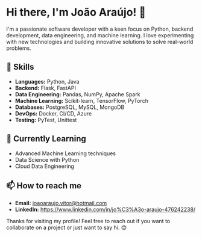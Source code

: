# Hi there, I'm João Araújo! 👋

I'm a passionate software developer with a keen focus on Python, backend development, data engineering, and machine learning. I love experimenting with new technologies and building innovative solutions to solve real-world problems.

## 🚀 Skills

- **Languages:** Python, Java
- **Backend:** Flask, FastAPI
- **Data Engineering:** Pandas, NumPy, Apache Spark
- **Machine Learning:** Scikit-learn, TensorFlow, PyTorch
- **Databases:** PostgreSQL, MySQL, MongoDB
- **DevOps:** Docker, CI/CD, Azure
- **Testing:** PyTest, Unittest

## 🌱 Currently Learning

- Advanced Machine Learning techniques
- Data Science with Python
- Cloud Data Engineering

## 📫 How to reach me

- **Email:** joaoaraujo.vitor@hotmail.com
- **LinkedIn:** https://www.linkedin.com/in/jo%C3%A3o-araujo-476242238/



Thanks for visiting my profile! Feel free to reach out if you want to collaborate on a project or just want to say hi. 😊
```` ▋
